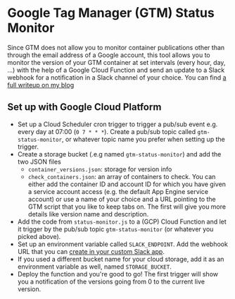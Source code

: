 # Google Tag Manager (GTM) Status Monitor
Since GTM does not allow you to monitor container publications other than through the email address of a Google account, this tool allows you to monitor the version of your GTM container at set intervals (every hour, day, ...) with the help of a Google Cloud Function and send an update to a Slack webhook for a notification in a Slack channel of your choice. You can find [a full writeup on my blog](https://www.dumky.net/posts/monitor-google-tag-manager-version-status-and-send-notifications-to-slack-the-easy-way-zapier-and-hard-way-gcp/?utm_source=github)

## Set up with Google Cloud Platform
* Set up a Cloud Scheduler cron trigger to trigger a pub/sub event e.g. every day at 07:00 (`0 7 * * *`). Create a pub/sub topic called `gtm-status-monitor`, or whatever topic name you prefer when setting up the trigger.
* Create a storage bucket (.e.g named `gtm-status-monitor`) and add the two JSON files 
    * `container_versions.json`: storage for version info
    * `check_containers.json`: an array of containers to check. You can either add the container ID and account ID for which you have given a service account access (e.g. the default App Engine service account) or use a name of your choice and a URL pointing to the GTM script that you like to keep tabs on. The first will give you more details like version name and description.
* Add the code from `status-monitor.js` to a (GCP) Cloud Function and let it trigger by the pub/sub topic `gtm-status-monitor` (or whatever you picked above). 
* Set up an environment variable called `SLACK_ENDPOINT`. Add the webhook URL that you can [create in your custom Slack app](https://api.slack.com/messaging/webhooks).
* If you used a different bucket name for your cloud storage, add it as an environment variable as well, named `STORAGE_BUCKET`.
* Deploy the function and you're good to go! The first trigger will show you a notification of the versions going from 0 to the current live version.